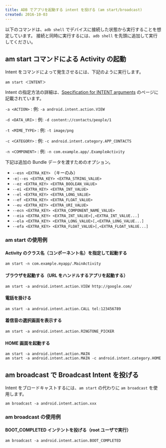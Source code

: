 ```yaml
---
title: ADB でアプリを起動する intent を投げる (am start/broadcast)
created: 2016-10-03
---
```


以下のコマンドは、`adb shell` でデバイスに接続した状態から実行することを想定しています。
接続と同時に実行するには、`adb shell` を先頭に追加して実行してください。


am start コマンドによる Activity の起動
----

Intent をコマンドによって発生させるには、下記のように実行します。

```
am start ＜INTENT＞
```

Intent の指定方法の詳細は、[Specification for INTENT arguments](https://developer.android.com/studio/command-line/shell.html#IntentSpec) のページに記載されています。

`-a <ACTION>`
: 例: `-a android.intent.action.VIEW`

`-d <DATA_URI>`
: 例: `-d content://contacts/people/1`

`-t <MIME_TYPE>`
: 例: `-t image/png`

`-c <CATEGORY>`
: 例: `-c android.intent.category.APP_CONTACTS`

`-n <COMPONENT>`
: 例: `-n com.example.app/.ExampleActivity`

下記は追加の Bundle データを渡すためのオプション。

- `--esn <EXTRA_KEY>` （キーのみ）
- `-e|--es <EXTRA_KEY> <EXTRA_STRING_VALUE>`
- `--ez <EXTRA_KEY> <EXTRA_BOOLEAN_VALUE>`
- `--ei <EXTRA_KEY> <EXTRA_INT_VALUE>`
- `--el <EXTRA_KEY> <EXTRA_LONG_VALUE>`
- `--ef <EXTRA_KEY> <EXTRA_FLOAT_VALUE>`
- `--eu <EXTRA_KEY> <EXTRA_URI_VALUE>`
- `--ecn <EXTRA_KEY> <EXTRA_COMPONENT_NAME_VALUE>`
- `--eia <EXTRA_KEY> <EXTRA_INT_VALUE>[,<EXTRA_INT_VALUE...]`
- `--ela <EXTRA_KEY> <EXTRA_LONG_VALUE>[,<EXTRA_LONG_VALUE...]`
- `--efa <EXTRA_KEY> <EXTRA_FLOAT_VALUE>[,<EXTRA_FLOAT_VALUE...]`


### am start の使用例

#### Activity のクラス名（コンポーネント名）を指定して起動する

```
am start -n com.example.myapp/.MainActivity
```

#### ブラウザを起動する（URL をハンドルするアプリを起動する）

```
am start -a android.intent.action.VIEW http://google.com/
```

#### 電話を掛ける

```
am start -a android.intent.action.CALL tel:123456789
```

#### 着信音の選択画面を表示する

```
am start -a android.intent.action.RINGTONE_PICKER
```

#### HOME 画面を起動する

```
am start -a android.intent.action.MAIN
am start -a android.intent.action.MAIN -c android.intent.category.HOME
```


am broadcast で Broadcast Intent を投げる
----

Intent をブロードキャストするには、`am start` の代わりに `am broadcast` を使用します。

```
am broadcast -a android.intent.action.xxx
```

### am broadcast の使用例

#### BOOT_COMPLETED インテントを投げる（root ユーザで実行）

```
am broadcast -a android.intent.action.BOOT_COMPLETED
```

